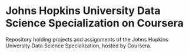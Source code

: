 # Johns Hopkins University Data Science Specialization on Coursera
Repository holding projects and assignments of the Johns Hopkins University Data Science Specialization, hosted by Coursera. 
